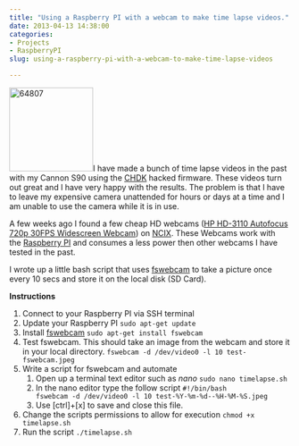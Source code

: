 ```yaml
---
title: "Using a Raspberry PI with a webcam to make time lapse videos."
date: 2013-04-13 14:38:00
categories:
- Projects
- RaspberryPI
slug: using-a-raspberry-pi-with-a-webcam-to-make-time-lapse-videos

---
```


<a href="/public/uploads/2013/04/64807.jpg"><img class="size-thumbnail wp-image-3236 alignright" alt="64807" src="/public/uploads/2013/04/64807-150x150.jpg" width="150" height="150" /></a>I have made a bunch of time lapse videos in the past with my Cannon S90 using the <a href="http://chdk.wikia.com/wiki/CHDK">CHDK</a> hacked firmware. These videos turn out great and I have very happy with the results. The problem is that I have to leave my expensive camera unattended for hours or days at a time and I am unable to use the camera while it is in use.

A few weeks ago I found a few cheap HD webcams (<a href="http://ncix.com/products/?sku=64807&amp;promoid=1371">HP HD-3110 Autofocus 720p 30FPS Widescreen Webcam</a>) on <a href="http://ncix.com/">NCIX</a>. These Webcams work with the <a href="http://www.raspberrypi.org">Raspberry PI</a> and consumes a less power then other webcams I have tested in the past.

I wrote up a little bash script that uses <a href="http://www.sanslogic.co.uk/fswebcam/">fswebcam</a> to take a picture once every 10 secs and store it on the local disk (SD Card).

<strong>Instructions </strong>
<ol>
	<li>Connect to your Raspberry PI via SSH terminal</li>
	<li>Update your Raspberry PI
<code>sudo apt-get update </code></li>
	<li>Install <a href="http://www.sanslogic.co.uk/fswebcam/">fswebcam</a>
<code>sudo apt-get install fswebcam</code></li>
	<li>Test fswebcam. This should take an image from the webcam and store it in your local directory.
<code>fswebcam -d /dev/video0 -l 10 test-fswebcam.jpeg</code></li>
	<li>Write a script for fswebcam and automate
<ol>
	<li>Open up a terminal text editor such as <em>nano</em>
<code>sudo nano timelapse.sh</code></li>
	<li>In the nano editor type the follow script
<code>#!/bin/bash
fswebcam -d /dev/video0 -l 10 test-%Y-%m-%d--%H-%M-%S.jpeg</code></li>
	<li>Use [ctrl]+[x] to save and close this file.</li>
</ol>
</li>
	<li>Change the scripts permissions to allow for execution
<code>chmod +x timelapse.sh</code></li>
	<li>Run the script
<code>./timelapse.sh</code></li>
</ol>
